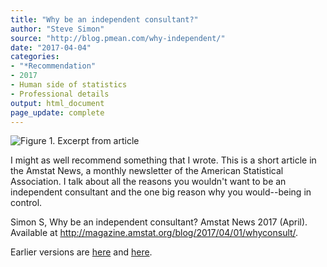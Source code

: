 ```yaml
---
title: "Why be an independent consultant?"
author: "Steve Simon"
source: "http://blog.pmean.com/why-independent/"
date: "2017-04-04"
categories:
- "*Recommendation"
- 2017
- Human side of statistics
- Professional details
output: html_document
page_update: complete
---
```


![Figure 1. Excerpt from article](http://www.pmean.com/new-images/17/why-independent01.png)

<div class="notes">

I might as well recommend something that I wrote. This is a short article in the Amstat News, a monthly newsletter of the American Statistical Association. I talk about all the reasons you wouldn't want to be an independent consultant and the one big reason why you would--being in control.

Simon S, Why be an independent consultant? Amstat News 2017 (April). Available at <http://magazine.amstat.org/blog/2017/04/01/whyconsult/>.

 
Earlier versions are [here][sim1] and [here][sim2].
 
[sim1]: http://blog.pmean.com/why-independent/
[sim2]: http://new.pmean.com/why-independent/
 
